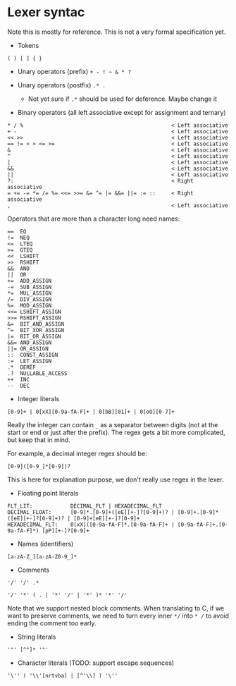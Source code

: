 # Lexer syntac

Note this is mostly for reference. This is not a very formal specification yet.

- Tokens

`( ) [ ] { }`

* Unary operators (prefix)
`+ - ! ~ & * ?`

* Unary operators (postfix)
`.* .`
    * Not yet sure if `.*` should be used for deference. Maybe change it

* Binary operators (all left associative except for assignment and ternary)

```
* / %                                               < Left associative
+ -                                                 < Left associative
<< >>                                               < Left associative
== != < > <= >=                                     < Left associative
&                                                   < Left associative
^                                                   < Left associative
|                                                   < Left associative
&&                                                  < Left associative
||                                                  < Left associative
?:                                                  < Right associative
= += -= *= /= %= <<= >>= &= ^= |= &&= ||= := ::     < Right associative
,                                                   < Left associative
```

Operators that are more than a character long need names:

```
==  EQ
!=  NEQ
<=  LTEQ
>=  GTEQ
<<  LSHIFT
>>  RSHIFT
&&  AND
||  OR
+=  ADD_ASSIGN
-=  SUB_ASSIGN
*=  MUL_ASSIGN
/=  DIV_ASSIGN
%=  MOD_ASSIGN
<<= LSHIFT_ASSIGN
>>= RSHIFT_ASSIGN
&=  BIT_AND_ASSIGN
^=  BIT_XOR_ASSIGN
|=  BIT_OR_ASSIGN
&&= AND_ASSIGN
||= OR_ASSIGN
::  CONST_ASSIGN
:=  LET_ASSIGN
.*  DEREF
.?  NULLABLE_ACCESS
++  INC
--  DEC
```


* Integer literals

```[0-9]+ | 0[xX][0-9a-fA-F]+ | 0[bB][01]+ | 0[oO][0-7]+```

Really the integer can contain `_` as a separator between digits (not at the start or end or just after the prefix).
The regex gets a bit more complicated, but keep that in mind.

For example, a decimal integer regex should be:
```
[0-9]([0-9_]*[0-9])?
```

This is here for explanation purpose, we don't really use regex in the lexer.

* Floating point literals

```
FLT_LIT:            DECIMAL_FLT | HEXADECIMAL_FLT
DECIMAL_FLOAT:      [0-9]*.[0-9]+([eE][+-]?[0-9]+)? | [0-9]+.[0-9]*([eE][+-]?[0-9]+)? | [0-9]+[eE][+-]?[0-9]+
HEXADECIMAL_FLT:    0[xX]([0-9a-fA-F]*.[0-9a-fA-F]+ | [0-9a-fA-F]+.[0-9a-fA-F]*) [pP][+-]?[0-9]+
```

* Names (identifiers)

```
[a-zA-Z_][a-zA-Z0-9_]*
```

* Comments

```'/' '/' .*```

```'/' '*' ( . | '*' '/' | '*' )* '*' '/'```

Note that we support nested block comments. When translating to C, if we want to preserve comments, we need
to turn every inner `*/` into `* /` to avoid ending the comment too early.

* String literals

```
'"' [^"]* '"'
```

* Character literals (TODO: support escape sequences)

```
'\'' ( '\\'[nrtvba] | [^'\\] ) '\''
